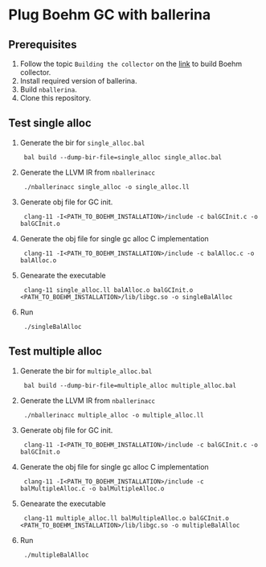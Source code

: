 # Plug Boehm GC with ballerina

## Prerequisites
1. Follow the topic `Building the collector` on the [link](https://hboehm.info/gc/simple_example.html) to build Boehm collector.
2. Install required version of ballerina.
3. Build `nballerina`.
4. Clone this repository.

## Test single alloc
1. Generate the bir for `single_alloc.bal`

        bal build --dump-bir-file=single_alloc single_alloc.bal
2. Generate the LLVM IR from `nballerinacc`

        ./nballerinacc single_alloc -o single_alloc.ll

3. Generate obj file for GC init.

        clang-11 -I<PATH_TO_BOEHM_INSTALLATION>/include -c balGCInit.c -o balGCInit.o

4. Generate the obj file for single gc alloc C implementation

        clang-11 -I<PATH_TO_BOEHM_INSTALLATION>/include -c balAlloc.c -o balAlloc.o

5. Genearate the executable

        clang-11 single_alloc.ll balAlloc.o balGCInit.o <PATH_TO_BOEHM_INSTALLATION>/lib/libgc.so -o singleBalAlloc

6. Run

        ./singleBalAlloc


## Test multiple alloc
1. Generate the bir for `multiple_alloc.bal`

        bal build --dump-bir-file=multiple_alloc multiple_alloc.bal

2. Generate the LLVM IR from `nballerinacc`

        ./nballerinacc multiple_alloc -o multiple_alloc.ll

3. Generate obj file for GC init.

        clang-11 -I<PATH_TO_BOEHM_INSTALLATION>/include -c balGCInit.c -o balGCInit.o

4. Generate the obj file for single gc alloc C implementation

        clang-11 -I<PATH_TO_BOEHM_INSTALLATION>/include -c balMultipleAlloc.c -o balMultipleAlloc.o

5. Genearate the executable

        clang-11 multiple_alloc.ll balMultipleAlloc.o balGCInit.o <PATH_TO_BOEHM_INSTALLATION>/lib/libgc.so -o multipleBalAlloc

6. Run

        ./multipleBalAlloc
